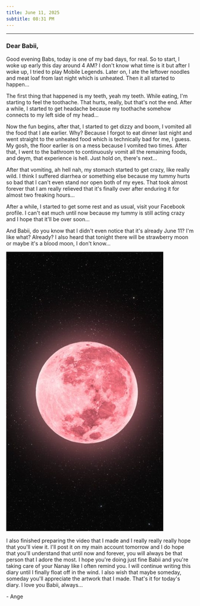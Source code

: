 ```yaml
---
title: June 11, 2025
subtitle: 08:31 PM
---
```

---

### Dear Babii,

Good evening Babs, today is one of my bad days, for real. So to start, I woke up early this day around 4 AM? I don't know what time is it but after I woke up, I tried to play Mobile Legends. Later on, I ate the leftover noodles and meat loaf from last night which is unheated. Then it all started to happen...

The first thing that happened is my teeth, yeah my teeth. While eating, I'm starting to feel the toothache. That hurts, really, but that's not the end. After a while, I started to get headache because my toothache somehow connects to my left side of my head...

Now the fun begins, after that, I started to get dizzy and boom, I vomited all the food that I ate earlier. Why? Because I forgot to eat dinner last night and went straight to the unheated food which is technically bad for me, I guess. My gosh, the floor earlier is on a mess because I vomited two times. After that, I went to the bathroom to continuously vomit all the remaining foods, and deym, that experience is hell. Just hold on, there's next...

After that vomiting, ah hell nah, my stomach started to get crazy, like really wild. I think I suffered diarrhea or something else because my tummy hurts so bad that I can't even stand nor open both of my eyes. That took almost forever that I am really relieved that it's finally over after enduring it for almost two freaking hours...

After a while, I started to get some rest and as usual, visit your Facebook profile. I can't eat much until now because my tummy is still acting crazy and I hope that it'll be over soon...

And Babii, do you know that I didn't even notice that it's already June 11? I'm like what? Already? I also heard that tonight there will be strawberry moon or maybe it's a blood moon, I don't know...

![000.012](/assets/images/000.012.jpeg)

I also finished preparing the video that I made and I really really really hope that you'll view it. I'll post it on my main account tomorrow and I do hope that you'll understand that until now and forever, you will always be that person that I adore the most. I hope you're doing just fine Babii and you're taking care of your Nanay like I often remind you. I will continue writing this diary until I finally float off in the wind. I also wish that maybe someday, someday you'll appreciate the artwork that I made. That's it for today's diary. I love you Babii, always...

\- Ange
